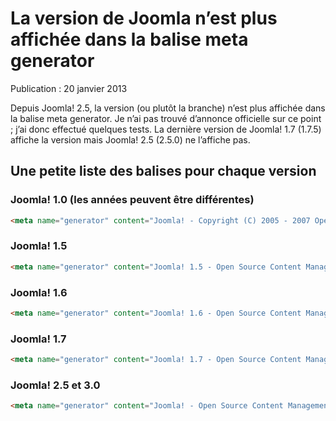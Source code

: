 # La version de Joomla n’est plus affichée dans la balise meta generator

Publication : 20 janvier 2013

Depuis Joomla! 2.5, la version (ou plutôt la branche) n’est plus affichée dans la balise meta generator. Je n’ai pas trouvé d’annonce officielle sur ce point ; j’ai donc effectué quelques tests. La dernière version de Joomla! 1.7 (1.7.5) affiche la version mais Joomla! 2.5 (2.5.0) ne l’affiche pas.

## Une petite liste des balises pour chaque version

### Joomla! 1.0 (les années peuvent être différentes)
```html
<meta name="generator" content="Joomla! - Copyright (C) 2005 - 2007 Open Source Matters. All rights reserved />
```

### Joomla! 1.5
```html
<meta name="generator" content="Joomla! 1.5 - Open Source Content Management" />
```

### Joomla! 1.6
```html
<meta name="generator" content="Joomla! 1.6 - Open Source Content Management" />
```

### Joomla! 1.7
```html
<meta name="generator" content="Joomla! 1.7 - Open Source Content Management" />
```

### Joomla! 2.5 et 3.0
```html
<meta name="generator" content="Joomla! - Open Source Content Management" />>
```
